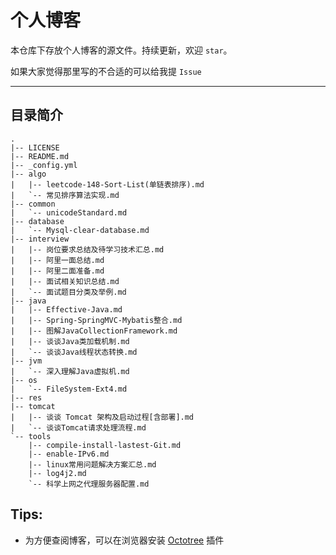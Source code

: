 # 个人博客

本仓库下存放个人博客的源文件。持续更新，欢迎 `star`。

如果大家觉得那里写的不合适的可以给我提 `Issue`

---

## 目录简介

```
.
|-- LICENSE
|-- README.md
|-- _config.yml
|-- algo
|   |-- leetcode-148-Sort-List(单链表排序).md
|   `-- 常见排序算法实现.md
|-- common
|   `-- unicodeStandard.md
|-- database
|   `-- Mysql-clear-database.md
|-- interview
|   |-- 岗位要求总结及待学习技术汇总.md
|   |-- 阿里一面总结.md
|   |-- 阿里二面准备.md
|   |-- 面试相关知识总结.md
|   `-- 面试题目分类及举例.md
|-- java
|   |-- Effective-Java.md
|   |-- Spring-SpringMVC-Mybatis整合.md
|   |-- 图解JavaCollectionFramework.md
|   |-- 谈谈Java类加载机制.md
|   `-- 谈谈Java线程状态转换.md
|-- jvm
|   `-- 深入理解Java虚拟机.md
|-- os
|   `-- FileSystem-Ext4.md
|-- res
|-- tomcat
|   |-- 谈谈 Tomcat 架构及启动过程[含部署].md
|   `-- 谈谈Tomcat请求处理流程.md
`-- tools
    |-- compile-install-lastest-Git.md
    |-- enable-IPv6.md
    |-- linux常用问题解决方案汇总.md
    |-- log4j2.md
    `-- 科学上网之代理服务器配置.md

```

## Tips:

- 为方便查阅博客，可以在浏览器安装 [Octotree](https://github.com/buunguyen/octotree) 插件
